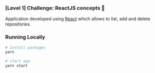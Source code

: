 ### [Level 1] Challenge: ReactJS concepts :rocket:
Application developed using [React](https://pt-br.reactjs.org/) which allows to list, add and delete repositories.

### Running Locally

```sh
# install packages
yarn

# start app
yarn start
```
